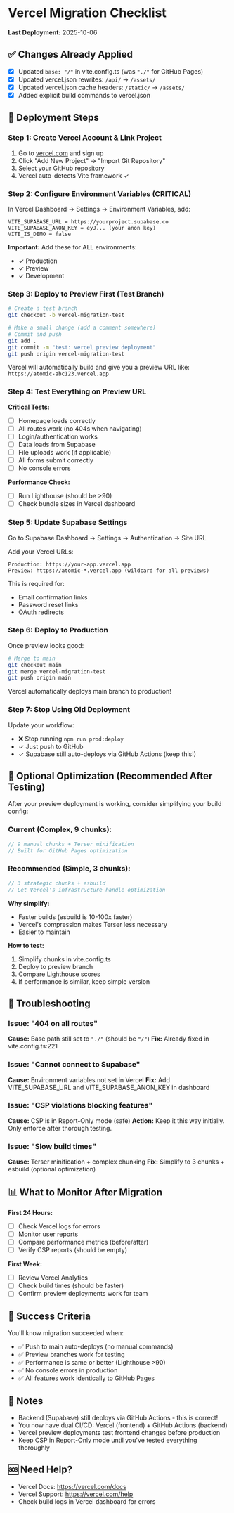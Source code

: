 # Vercel Migration Checklist

**Last Deployment:** 2025-10-06

## ✅ Changes Already Applied

- [x] Updated `base: "/"` in vite.config.ts (was `"./"` for GitHub Pages)
- [x] Updated vercel.json rewrites: `/api/` → `/assets/`
- [x] Updated vercel.json cache headers: `/static/` → `/assets/`
- [x] Added explicit build commands to vercel.json

## 🚀 Deployment Steps

### Step 1: Create Vercel Account & Link Project

1. Go to [vercel.com](https://vercel.com) and sign up
2. Click "Add New Project" → "Import Git Repository"
3. Select your GitHub repository
4. Vercel auto-detects Vite framework ✓

### Step 2: Configure Environment Variables (CRITICAL)

In Vercel Dashboard → Settings → Environment Variables, add:

```
VITE_SUPABASE_URL = https://yourproject.supabase.co
VITE_SUPABASE_ANON_KEY = eyJ... (your anon key)
VITE_IS_DEMO = false
```

**Important:** Add these for ALL environments:
- ✓ Production
- ✓ Preview
- ✓ Development

### Step 3: Deploy to Preview First (Test Branch)

```bash
# Create a test branch
git checkout -b vercel-migration-test

# Make a small change (add a comment somewhere)
# Commit and push
git add .
git commit -m "test: vercel preview deployment"
git push origin vercel-migration-test
```

Vercel will automatically build and give you a preview URL like:
`https://atomic-abc123.vercel.app`

### Step 4: Test Everything on Preview URL

**Critical Tests:**
- [ ] Homepage loads correctly
- [ ] All routes work (no 404s when navigating)
- [ ] Login/authentication works
- [ ] Data loads from Supabase
- [ ] File uploads work (if applicable)
- [ ] All forms submit correctly
- [ ] No console errors

**Performance Check:**
- [ ] Run Lighthouse (should be >90)
- [ ] Check bundle sizes in Vercel dashboard

### Step 5: Update Supabase Settings

Go to Supabase Dashboard → Settings → Authentication → Site URL

Add your Vercel URLs:
```
Production: https://your-app.vercel.app
Preview: https://atomic-*.vercel.app (wildcard for all previews)
```

This is required for:
- Email confirmation links
- Password reset links
- OAuth redirects

### Step 6: Deploy to Production

Once preview looks good:

```bash
# Merge to main
git checkout main
git merge vercel-migration-test
git push origin main
```

Vercel automatically deploys main branch to production!

### Step 7: Stop Using Old Deployment

Update your workflow:
- ❌ Stop running `npm run prod:deploy`
- ✓ Just push to GitHub
- ✓ Supabase still auto-deploys via GitHub Actions (keep this!)

## 🔧 Optional Optimization (Recommended After Testing)

After your preview deployment is working, consider simplifying your build config:

### Current (Complex, 9 chunks):
```typescript
// 9 manual chunks + Terser minification
// Built for GitHub Pages optimization
```

### Recommended (Simple, 3 chunks):
```typescript
// 3 strategic chunks + esbuild
// Let Vercel's infrastructure handle optimization
```

**Why simplify:**
- Faster builds (esbuild is 10-100x faster)
- Vercel's compression makes Terser less necessary
- Easier to maintain

**How to test:**
1. Simplify chunks in vite.config.ts
2. Deploy to preview branch
3. Compare Lighthouse scores
4. If performance is similar, keep simple version

## 🚨 Troubleshooting

### Issue: "404 on all routes"
**Cause:** Base path still set to `"./"` (should be `"/"`)
**Fix:** Already fixed in vite.config.ts:221

### Issue: "Cannot connect to Supabase"
**Cause:** Environment variables not set in Vercel
**Fix:** Add VITE_SUPABASE_URL and VITE_SUPABASE_ANON_KEY in dashboard

### Issue: "CSP violations blocking features"
**Cause:** CSP is in Report-Only mode (safe)
**Action:** Keep it this way initially. Only enforce after thorough testing.

### Issue: "Slow build times"
**Cause:** Terser minification + complex chunking
**Fix:** Simplify to 3 chunks + esbuild (optional optimization)

## 📊 What to Monitor After Migration

**First 24 Hours:**
- [ ] Check Vercel logs for errors
- [ ] Monitor user reports
- [ ] Compare performance metrics (before/after)
- [ ] Verify CSP reports (should be empty)

**First Week:**
- [ ] Review Vercel Analytics
- [ ] Check build times (should be faster)
- [ ] Confirm preview deployments work for team

## 🎯 Success Criteria

You'll know migration succeeded when:
- ✅ Push to main auto-deploys (no manual commands)
- ✅ Preview branches work for testing
- ✅ Performance is same or better (Lighthouse >90)
- ✅ No console errors in production
- ✅ All features work identically to GitHub Pages

## 📝 Notes

- Backend (Supabase) still deploys via GitHub Actions - this is correct!
- You now have dual CI/CD: Vercel (frontend) + GitHub Actions (backend)
- Vercel preview deployments test frontend changes before production
- Keep CSP in Report-Only mode until you've tested everything thoroughly

## 🆘 Need Help?

- Vercel Docs: https://vercel.com/docs
- Vercel Support: https://vercel.com/help
- Check build logs in Vercel dashboard for errors
